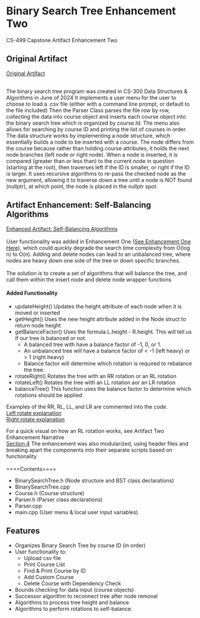 # Binary Search Tree Enhancement Two
CS-499 Capstone Artifact Enhancement Two

## Original Artifact
[Original Artifact](https://github.com/AnthonyBaratti/EnhancementTwo/tree/main/BinarySearchTree)<br><br>

The binary search tree program was created in CS-300 Data Structures & Algorithms in June of 2024
It implements a user menu for the user to choose to load a .csv file (either with a command line prompt, or default to the file included)
Then the Parser Class parses the file row by row, collecting the data into course object and inserts each course object into the binary search tree which is organized by course.Id. The menu also allows for searching by course ID and printing the list of courses in order. The data structure works by implementing a node structure, which essentially builds a node to be inserted with a course. The node differs from the course because rather than holding course attributes, it holds the next node branches (left node or right node). When a node is inserted, it is compared (greater than or less than) to the current node in question (starting at the root), then traverses left if the ID is smaller, or right if the ID is larger. It uses recursive algorithms to re-pass the checked node as the new argument, allowing it to traverse down a tree until a node is NOT found (nullptr), at which point, the node is placed in the nullptr spot.

## Artifact Enhancement: Self-Balancing Algorithms
[Enhanced Artifact: Self-Balancing Algorithms](https://github.com/AnthonyBaratti/EnhancementTwo/tree/main/BinarySearchTreeEnhancementTwo)<br> <br>
User functionality was added in Enhancement One ([See Enhancement One Here](https://github.com/AnthonyBaratti/EnhancementOne)), which could quickly degrade the search time complexity from O(log n) to O(n). Adding and delete nodes can lead to an unbalanced tree, where nodes are heavy down one side of the tree or down specific branches. <br><br>
The solution is to create a set of algorithms that will balance the tree, and call them within the insert node and delete node wrapper functions <br>
#### Added Functionality
- updateHeight() Updates the height attribute of each node when it is moved or inserted
- getHeight() Uses the new height attribute added in the Node struct to return node height
- getBalanceFactor() Uses the formula L.height - R.height. This will tell us if our tree is balanced or not.
   - A balanced tree with have a balance factor of -1, 0, or 1.
   - An unbalanced tree will have a balance factor of < -1 (left heavy) or > 1 (right heavy)
   - Balance factor will determine which rotation is required to rebalance the tree.
- rotateRight() Rotates the tree with an RR rotation or an RL rotation
- rotateLeft() Rotates the tree with an LL rotation aor an LR rotation
- balanceTree() This function uses the balance factor to determine which rotations should be applied

Examples of the RR, RL, LL, and LR are commented into the code.  
[Left rotate explanation](https://github.com/AnthonyBaratti/EnhancementTwo/blob/main/BinarySearchTreeEnhancementTwo/BinarySearchTree.cpp#L408)  
[Right rotate explanation](https://github.com/AnthonyBaratti/EnhancementTwo/blob/main/BinarySearchTreeEnhancementTwo/BinarySearchTree.cpp#L467)  

For a quick visual on how an RL rotation works, see Artifact Two Enhancement Narrative  
[Section 4](https://github.com/AnthonyBaratti/EnhancementTwo/blob/main/Artifact%20Two%20Enhancement%20Narrative.pdf)
The enhancement was also modularized, using header files and breaking apart the components into their separate scripts based on functionality <br> <br>
====Contents==== <br>

- BinarySearchTree.h (Node structure and BST class declarations)
- BinarySearchTree.cpp
- Course.h (Course structure)
- Parser.h (Parser class declarations)
- Parser.cpp
- main.cpp (User menu & local user input variables)


## Features
- Organizes Binary Search Tree by course ID (in order)
- User functionality to:
  - Upload csv file
  - Print Course List
  - Find & Print Course by ID
  - Add Custom Course
  - Delete Course with Dependency Check
- Bounds checking for data input (course objects)
- Successor algorithm to reconnect tree after node removal
- Algorithms to process tree height and balance
- Algorithms to perform rotations to self-balance.
